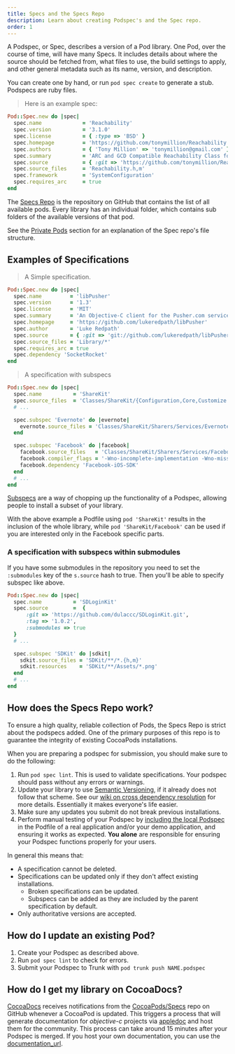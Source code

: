 ```yaml
---
title: Specs and the Specs Repo
description: Learn about creating Podspec's and the Spec repo.
order: 1
---
```


A Podspec, or Spec, describes a version of a Pod library. One Pod, over the course of time, will have many Specs. It includes details about where the source should be fetched from, what files to use, the build settings to apply, and other general metadata such as its name, version, and description.

You can create one by hand, or run `pod spec create` to generate a stub. Podspecs are ruby files.

> Here is an example spec:

```ruby
Pod::Spec.new do |spec|
  spec.name             = 'Reachability'
  spec.version          = '3.1.0'
  spec.license          = { :type => 'BSD' }
  spec.homepage         = 'https://github.com/tonymillion/Reachability'
  spec.authors          = { 'Tony Million' => 'tonymillion@gmail.com' }
  spec.summary          = 'ARC and GCD Compatible Reachability Class for iOS and OS X.'
  spec.source           = { :git => 'https://github.com/tonymillion/Reachability.git', :tag => 'v3.1.0' }
  spec.source_files     = 'Reachability.h,m'
  spec.framework        = 'SystemConfiguration'
  spec.requires_arc     = true
end
```

The [Specs Repo](https://github.com/CocoaPods/Specs) is the repository on GitHub that contains the list of all available pods. Every library has an individual folder, which contains sub folders of the available versions of that pod.  

See the [Private Pods](private-cocoapods.html) section for an explanation of the Spec repo's file structure.

## Examples of Specifications

> A Simple specification.

```ruby
Pod::Spec.new do |spec|
  spec.name         = 'libPusher'
  spec.version      = '1.3'
  spec.license      = 'MIT'
  spec.summary      = 'An Objective-C client for the Pusher.com service'
  spec.homepage     = 'https://github.com/lukeredpath/libPusher'
  spec.author       = 'Luke Redpath'
  spec.source       = { :git => 'git://github.com/lukeredpath/libPusher.git', :tag => 'v1.3' }
  spec.source_files = 'Library/*'
  spec.requires_arc = true
  spec.dependency 'SocketRocket'
end
```

> A specification with subspecs

```ruby
Pod::Spec.new do |spec|
  spec.name          = 'ShareKit'
  spec.source_files  = 'Classes/ShareKit/{Configuration,Core,Customize UI,UI}/**/*.{h,m,c}'
  # ...

  spec.subspec 'Evernote' do |evernote|
    evernote.source_files = 'Classes/ShareKit/Sharers/Services/Evernote/**/*.{h,m}'
  end

  spec.subspec 'Facebook' do |facebook|
    facebook.source_files   = 'Classes/ShareKit/Sharers/Services/Facebook/**/*.{h,m}'
    facebook.compiler_flags = '-Wno-incomplete-implementation -Wno-missing-prototypes'
    facebook.dependency 'Facebook-iOS-SDK'
  end
  # ...
end
```

[Subspecs](/syntax/podspec.html#group_subspecs) are a way of chopping up the functionality of a Podspec, allowing people to install a subset of your library. 

With the above example a Podfile using `pod 'ShareKit'` results in the inclusion of the whole library, while `pod 'ShareKit/Facebook'` can be used if you are interested only in the Facebook specific parts.

### A specification with subspecs within submodules

If you have some submodules in the repository you need to set the `:submodules` key of the `s.source` hash to true.
Then you'll be able to specify subspec like above.

```ruby
Pod::Spec.new do |spec|
  spec.name          = 'SDLoginKit'
  spec.source        =  { 
      :git => 'https://github.com/dulaccc/SDLoginKit.git',
      :tag => '1.0.2', 
      :submodules => true 
  }
  # ...

  spec.subspec 'SDKit' do |sdkit|
    sdkit.source_files = 'SDKit/**/*.{h,m}'
    sdkit.resources    = 'SDKit/**/Assets/*.png'
  end
  # ...
end
```

## How does the Specs Repo work?

To ensure a high quality, reliable collection of Pods, the Specs Repo is
strict about the podspecs added. One of the primary purposes of this repo is to guarantee the integrity of existing
CocoaPods installations.

When you are preparing a podspec for submission, you should make sure to do the following:

1. Run `pod spec lint`. This is used to validate specifications. Your podspec should pass without any errors or warnings.
2. Update your library to use [Semantic Versioning](http://semver.org/), if it already does not follow that scheme. See our [wiki on cross dependency resolution](https://github.com/CocoaPods/Specs/wiki/Cross-dependencies-resolution-example) for more details. Essentially it makes everyone's life easier.
3. Make sure any updates you submit do not break previous installations.
4. Perform manual testing of your Podspec by [including the local Podspec](/syntax/podfile.html#pod) in the Podfile of a real application and/or your demo application, and ensuring it works as expected. **You alone** are responsible for ensuring your Podspec functions properly for your users.

In general this means that:

- A specification cannot be deleted.
- Specifications can be updated only if they don't affect existing installations.
  - Broken specifications can be updated.
  - Subspecs can be added as they are included by the parent specification by default.
- Only authoritative versions are accepted.

## How do I update an existing Pod?

1. Create your Podspec as described above.
2. Run `pod spec lint` to check for errors.
3. Submit your Podspec to Trunk with `pod trunk push NAME.podspec`

## How do I get my library on CocoaDocs?

[CocoaDocs](http://cocoadocs.org) receives notifications from the [CocoaPods/Specs](https://github.com/CocoaPods/Specs) repo on GitHub whenever a CocoaPod is updated. This triggers a process that will generate documentation for _objective-c_ projects via [appledoc](http://gentlebytes.com/appledoc/) and host them for the community. This process can take around 15 minutes after your Podspec is merged. If you host your own documentation, you can use the [documentation_url](/syntax/podspec.html#documentation_url).

